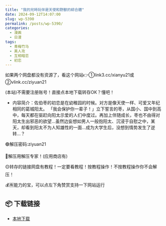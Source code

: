 ```yaml
---
title: "我的兒時玩伴是天使和野獸的綜合體"
date: 2024-09-12T14:07:00
slug: wp-5390
permalink: /posts/wp-5390/
categories:
  - 漫画
  - 日漫
tags:
  - 青梅竹马
  - 美人攻
  - 互相暗恋
  - 初恋
---
```


如果两个网盘都没有资源了，看这个网站👉①link3.cc/xianyu21或②vlink.cc/ziyuan21

(本站)不需要注册账号！直接点本地下载转存OK？懂吧！

*   内容简介：佐伯枣的初恋是在幼稚园的时候。对方是像天使一样、可爱又年纪相同的葛城阳太。 「我会保护你一辈子！」立下誓言的枣，从国小、国中到高中，每天都在驱赶向阳太示爱的人们中度过。再加上伴随成长，枣也不由得对阳太生出邪恶的欲望…虽然边妄想如男人一般抱阳太、沉浸于自慰之中，某天，却看到阳太不为人知雄性的一面…成为大学生后，没想到情势发生了逆转…？

🟢解压密码:ziyuan21

🔵解压用解压专家！(应用商店有)

🟡转存的链接网盘有教程！一定要看教程！按教程操作！不按教程操作你不会解压！

💰🈶能力的宝，可以点左下角赞赏支持一下网站运行

## 📦 下载链接
- [本地下载](https://blziyuan21.com/pay-download/5390?key=ef23c65994&down_id=0)

